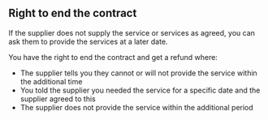 ##  Right to end the contract

If the supplier does not supply the service or services as agreed, you can ask
them to provide the services at a later date.

You have the right to end the contract and get a refund where:

  * The supplier tells you they cannot or will not provide the service within the additional time 
  * You told the supplier you needed the service for a specific date and the supplier agreed to this 
  * The supplier does not provide the service within the additional period 
